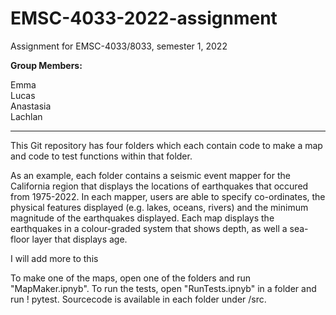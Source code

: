 # EMSC-4033-2022-assignment
Assignment for EMSC-4033/8033, semester 1, 2022

 **Group Members:**    
 
  Emma  
  Lucas  
  Anastasia  
  Lachlan
  
  ---
  
  This Git repository has four folders which each contain code to make a map and code to test functions within that folder. 
  
As an example, each folder contains a seismic event mapper for the California region that displays the locations of earthquakes that occured from 1975-2022. In each mapper, users are able to specify co-ordinates, the physical features displayed (e.g. lakes, oceans, rivers) and the minimum magnitude of the earthquakes displayed. Each map displays the earthquakes in a colour-graded system that shows depth, as well a sea-floor layer that displays age.

I will add more to this 

  
  To make one of the maps, open one of the folders and run "MapMaker.ipnyb". To run the tests, open "RunTests.ipnyb" in a folder and run ! pytest. Sourcecode is available in each folder under /src.



